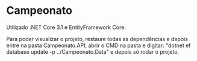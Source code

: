 # Campeonato

Utilizado .NET Core 3.1 e EntityFramework Core.

Para poder visualizar o projeto, restaure todas as dependências e depois entre na pasta Campeonato.API, 
abrir o CMD na pasta e digitar: "dotnet ef database update -p ../Campeonato.Data" e depois só rodar o projeto.
